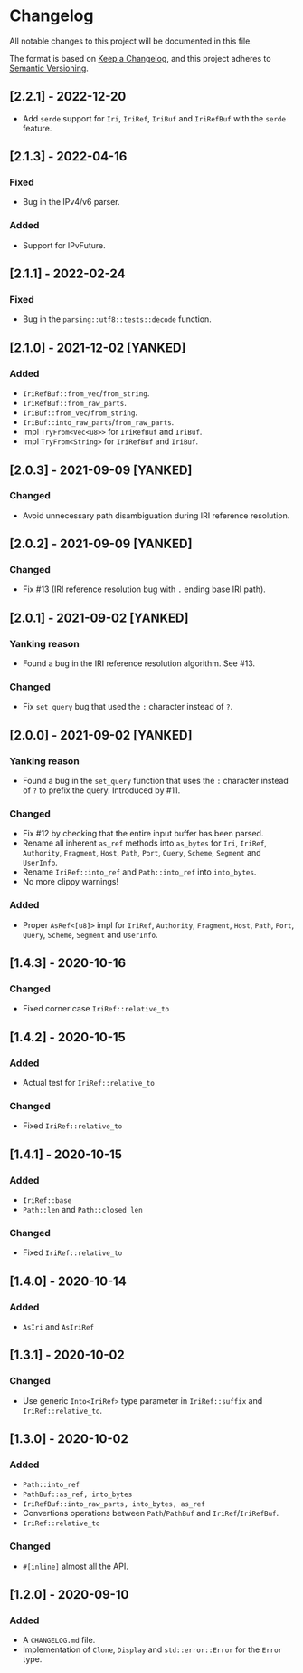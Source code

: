 # Changelog

All notable changes to this project will be documented in this file.

The format is based on [Keep a Changelog](https://keepachangelog.com/en/1.0.0/),
and this project adheres to [Semantic Versioning](https://semver.org/spec/v2.0.0.html).

## [2.2.1] - 2022-12-20
- Add `serde` support for `Iri`, `IriRef`, `IriBuf` and `IriRefBuf` with the
  `serde` feature.

## [2.1.3] - 2022-04-16
### Fixed
- Bug in the IPv4/v6 parser.

### Added
- Support for IPvFuture.

## [2.1.1] - 2022-02-24
### Fixed
- Bug in the `parsing::utf8::tests::decode` function.

## [2.1.0] - 2021-12-02 [YANKED]
### Added
- `IriRefBuf::from_vec`/`from_string`.
- `IriRefBuf::from_raw_parts`.
- `IriBuf::from_vec`/`from_string`.
- `IriBuf::into_raw_parts`/`from_raw_parts`.
- Impl `TryFrom<Vec<u8>>` for `IriRefBuf` and `IriBuf`.
- Impl `TryFrom<String>` for `IriRefBuf` and `IriBuf`.

## [2.0.3] - 2021-09-09 [YANKED]
### Changed
- Avoid unnecessary path disambiguation during IRI reference resolution.

## [2.0.2] - 2021-09-09 [YANKED]
### Changed
- Fix #13 (IRI reference resolution bug with `.` ending base IRI path).

## [2.0.1] - 2021-09-02 [YANKED]
### Yanking reason
- Found a bug in the IRI reference resolution algorithm. See #13.

### Changed
- Fix `set_query` bug that used the `:` character instead of `?`.

## [2.0.0] - 2021-09-02 [YANKED]
### Yanking reason
- Found a bug in the `set_query` function that uses the `:` character
  instead of `?` to prefix the query. Introduced by #11.

### Changed
- Fix #12 by checking that the entire input buffer has been parsed.
- Rename all inherent `as_ref` methods into `as_bytes`
  for `Iri`, `IriRef`, `Authority`, `Fragment`, `Host`,
  `Path`, `Port`, `Query`, `Scheme`, `Segment` and `UserInfo`.
- Rename `IriRef::into_ref` and `Path::into_ref` into `into_bytes`.
- No more clippy warnings!

### Added
- Proper `AsRef<[u8]>` impl for `IriRef`, `Authority`,
  `Fragment`, `Host`, `Path`, `Port`, `Query`, `Scheme`,
  `Segment` and `UserInfo`.

## [1.4.3] - 2020-10-16
### Changed
- Fixed corner case `IriRef::relative_to`

## [1.4.2] - 2020-10-15
### Added
- Actual test for `IriRef::relative_to`

### Changed
- Fixed `IriRef::relative_to`

## [1.4.1] - 2020-10-15
### Added
- `IriRef::base`
- `Path::len` and `Path::closed_len`

### Changed
- Fixed `IriRef::relative_to`

## [1.4.0] - 2020-10-14
### Added
- `AsIri` and `AsIriRef`

## [1.3.1] - 2020-10-02
### Changed
- Use generic `Into<IriRef>` type parameter in `IriRef::suffix` and `IriRef::relative_to`.

## [1.3.0] - 2020-10-02
### Added
- `Path::into_ref`
- `PathBuf::as_ref, into_bytes`
- `IriRefBuf::into_raw_parts, into_bytes, as_ref`
- Convertions operations between `Path`/`PathBuf` and `IriRef`/`IriRefBuf`.
- `IriRef::relative_to`

### Changed
- `#[inline]` almost all the API.

## [1.2.0] - 2020-09-10
### Added
- A `CHANGELOG.md` file.
- Implementation of `Clone`, `Display` and `std::error::Error` for the `Error` type.
